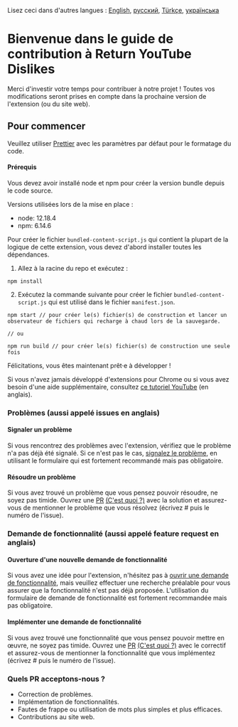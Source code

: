 Lisez ceci dans d'autres langues : [English](CONTRIBUTING.md), [русский](CONTRIBUTINGru.md), [Türkçe](CONTRIBUTINGtr.md), [українська](CONTRIBUTINGuk.md)

# Bienvenue dans le guide de contribution à Return YouTube Dislikes

Merci d'investir votre temps pour contribuer à notre projet ! Toutes vos modifications seront prises en compte dans la prochaine version de l'extension (ou du site web).

## Pour commencer

Veuillez utiliser [Prettier](https://prettier.io/) avec les paramètres par défaut pour le formatage du code.

#### Prérequis

Vous devez avoir installé node et npm pour créer la version bundle depuis le code source.

Versions utilisées lors de la mise en place :

- node: 12.18.4
- npm: 6.14.6

Pour créer le fichier `bundled-content-script.js` qui contient la plupart de la logique de cette extension, vous devez d'abord installer toutes les dépendances.

1. Allez à la racine du repo et exécutez :

```
npm install
```

2. Exécutez la commande suivante pour créer le fichier `bundled-content-script.js` qui est utilisé dans le fichier `manifest.json`.

```
npm start // pour créer le(s) fichier(s) de construction et lancer un observateur de fichiers qui recharge à chaud lors de la sauvegarde.

// ou

npm run build // pour créer le(s) fichier(s) de construction une seule fois
```

Félicitations, vous êtes maintenant prêt·e à développer !

Si vous n'avez jamais développé d'extensions pour Chrome ou si vous avez besoin d'une aide supplémentaire, consultez [ce tutoriel YouTube](https://www.youtube.com/watch?v=mdOj6HYE3_0) (en anglais).

### Problèmes (aussi appelé issues en anglais)

#### Signaler un problème

Si vous rencontrez des problèmes avec l'extension, vérifiez que le problème n'a pas déjà été signalé. Si ce n'est pas le cas, [signalez le problème](https://github.com/Anarios/return-youtube-dislike/issues/new?assignees=&labels=bug&template=bug.yml&title=%28Bug%29%3A+), en utilisant le formulaire qui est fortement recommandé mais pas obligatoire.

#### Résoudre un problème

Si vous avez trouvé un problème que vous pensez pouvoir résoudre, ne soyez pas timide. Ouvrez une [PR](https://github.com/Anarios/return-youtube-dislike/pulls) [(C'est quoi ?)](https://blog.zenika.com/2017/01/24/pull-request-demystifie/) avec la solution et assurez-vous de mentionner le problème que vous résolvez (écrivez # puis le numéro de l'issue).

### Demande de fonctionnalité (aussi appelé feature request en anglais)

#### Ouverture d'une nouvelle demande de fonctionnalité

Si vous avez une idée pour l'extension, n'hésitez pas à [ouvrir une demande de fonctionnalité](https://github.com/Anarios/return-youtube-dislike/issues/new?assignees=&labels=enhancement&template=feature-request.yml&title=%28Feature+Request%29%3A+), mais veuillez effectuer une recherche préalable pour vous assurer que la fonctionnalité n'est pas déjà proposée. L'utilisation du formulaire de demande de fonctionnalité est fortement recommandée mais pas obligatoire.

#### Implémenter une demande de fonctionnalité

Si vous avez trouvé une fonctionnalité que vous pensez pouvoir mettre en œuvre, ne soyez pas timide. Ouvrez une [PR](https://github.com/Anarios/return-youtube-dislike/pulls) [(C'est quoi ?)](https://blog.zenika.com/2017/01/24/pull-request-demystifie/) avec le correctif et assurez-vous de mentionner la fonctionnalité que vous implémentez (écrivez # puis le numéro de l'issue).

### Quels PR acceptons-nous ?

- Correction de problèmes.
- Implémentation de fonctionnalités.
- Fautes de frappe ou utilisation de mots plus simples et plus efficaces.
- Contributions au site web.
